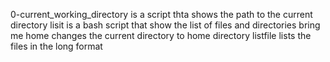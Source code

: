 0-current_working_directory is a script thta shows the path to the current directory
lisit is a bash script that show the list of files and directories
bring me home changes the current directory to home directory
listfile lists the files in the long format
